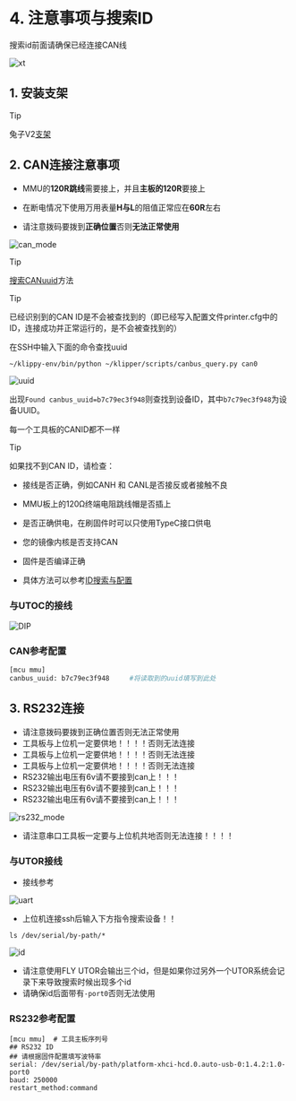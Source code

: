 # 4. 注意事项与搜索ID

搜索id前面请确保已经连接CAN线

![xt](../../images/boards/fly_mmu/xt.jpg)

## 1. 安装支架

> [!TIP]
>
> 兔子V2[支架](https://cdn.mellow.klipper.cn/STEP/FLY_MMU.zip)

## 2. CAN连接注意事项

* MMU的**120R跳线**需要接上，并且**主板的120R**要接上

* 在断电情况下使用万用表量**H与L**的阻值正常应在**60R**左右

* 请注意拨码要拨到**正确位置**否则**无法正常使用**

![can_mode](../../images/boards/fly_mmu/can_mode.png)

> [!TIP]
> [搜索CANuuid](/introduction/id?id=搜索can固件id "点击即可跳转")方法

> [!TIP]
> 已经识别到的CAN ID是不会被查找到的（即已经写入配置文件printer.cfg中的ID，连接成功并正常运行的，是不会被查找到的）

在SSH中输入下面的命令查找uuid

```bash
~/klippy-env/bin/python ~/klipper/scripts/canbus_query.py can0
```

![uuid](../../images/boards/fly_sht36_42/uuid.png)

出现``Found canbus_uuid=b7c79ec3f948``则查找到设备ID，其中``b7c79ec3f948``为设备UUID。

每一个工具板的CANID都不一样

> [!TIP]
> 如果找不到CAN ID，请检查：

* 接线是否正确，例如CANH 和 CANL是否接反或者接触不良
* MMU板上的120Ω终端电阻跳线帽是否插上

* 是否正确供电，在刷固件时可以只使用TypeC接口供电
* 您的镜像内核是否支持CAN
* 固件是否编译正确
* 具体方法可以参考[ID搜索与配置](https://mellow-old.klipper.cn/#/introduction/id?id=搜索can固件id)

### 与UTOC的接线

![DIP](../../images/boards/fly_sb2040_v3_pro/utoc.png)

### CAN参考配置

```bash
[mcu mmu]
canbus_uuid: b7c79ec3f948     #将读取到的uuid填写到此处
```

## 3. RS232连接



* 请注意拨码要拨到正确位置否则无法正常使用
* 工具板与上位机一定要供地！！！！否则无法连接
* 工具板与上位机一定要供地！！！！否则无法连接
* 工具板与上位机一定要供地！！！！否则无法连接
* RS232输出电压有6v请不要接到can上！！！
* RS232输出电压有6v请不要接到can上！！！
* RS232输出电压有6v请不要接到can上！！！

![rs232_mode](../../images/boards/fly_mmu/rs232_mode.png)

* 请注意串口工具板一定要与上位机共地否则无法连接！！！！

### 与UTOR接线

* 接线参考

![uart](../../images/boards/fly_utor/utor_wiring.png)

* 上位机连接ssh后输入下方指令搜索设备！！

```
ls /dev/serial/by-path/*
```

![id](../../images/boards/fly_utor/id.png)

* 请注意使用FLY UTOR会输出三个id，但是如果你过另外一个UTOR系统会记录下来导致搜索时候出现多个id
* 请确保id后面带有`-port0`否则无法使用

### RS232参考配置

```
[mcu mmu]  # 工具主板序列号
## RS232 ID
## 请根据固件配置填写波特率
serial: /dev/serial/by-path/platform-xhci-hcd.0.auto-usb-0:1.4.2:1.0-port0
baud: 250000
restart_method:command
```
